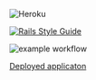 
![Heroku](https://pyheroku-badge.herokuapp.com/?app=beers-search&style=flat)

[![Rails Style Guide](https://img.shields.io/badge/code_style-rubocop-brightgreen.svg)](https://github.com/rubocop/rubocop-rails)

![example workflow](https://github.com/faraznaeem/beersearch/actions/workflows/rubyonrails.yml/badge.svg)


[Deployed applicaton ](https://beers-search.herokuapp.com/)

